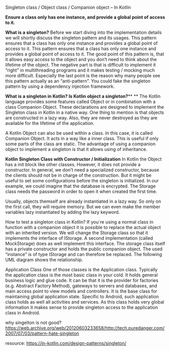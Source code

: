 
Singleton class / Object class / Companion object – In Kotlin

**Ensure a class only has one instance, and provide a global point of access to it.**

**What is a singleton?**
Before we start diving into the implementation details we will shortly discuss the singleton pattern and its usages. This pattern ensures that a class has only one instance and provides a global point of access to it.
This pattern ensures that a class has only one instance and provides a global point of access to it.
The good point of this pattern is, that it allows easy access to the object and you don’t need to think about the lifetime of the object. The negative part is that is difficult to implement it “right” in multithreading programs and it makes testing / mocking much more difficult. Especially the last point is the reason why many people see this pattern actually as an “anti-pattern”. You could fake the singleton pattern by using a dependency injection framework.

**What is a singleton in Kotlin? Is Kotlin object a singleton?****
**
The Kotlin language provides some features called Object or in combination with a class Companion Object. These declarations are designed to implement the Singleton class in Kotlin in a native way. One thing to mention is that objects are constructed in a lazy way. Also, they are never destroyed as they are available for the lifetime of the application.



A Kotlin Object can also be used within a class. In this case, it is called Companion Object. It acts in a way like a inner class. This is useful if only some parts of the class are static. 
The advantage of using a companion object to implement a singleton is that it allows using of inheritance.

**Kotlin Singleton Class with Constructor / Initialization**
In Kotlin the Object has a init block like other classes. However, it does not provide a constructor. In general, we don’t need a specialized constructor, because the clients should not be in charge of the construction. But it might be useful to set some configurations before the singleton is initialized. In our example, we could imagine that the database is encrypted. The Storage class needs the password in order to open it when created the first time.

Usually, objects themself are already instantiated in a lazy way. So only on the first call, they will require memory. But we can even make the member variables lazy instantiated by adding the lazy keyword.

How to test a singleton class in Kotlin?
If you´re using a normal class in function with a companion object it is possible to replace the actual object with an inherited version. We will change the Storage class so that it implements the interface of IStorage. A second implementation (called MockStorage) does as well implement this interface. The storage class itself has a private constructor and holds the public companion object. The used “instance” is of type IStorage and can therefore be replaced. The following UML diagram shows the relationship.

Application Class
One of those classes is the Application class. Typically the application class is the most basic class in your cold. It holds general business logic and glue code. It can be that it is the provider for factories (e.g. Abstract Factory Method), gateways to servers and databases, and main access point to view models and controllers. It is the base class for maintaining global application state.
Specific to Android, such application class holds as well all activities and services. As this class holds very global information it makes sense to provide singleton access to the application class in Android.








why singelton is not good?
https://web.archive.org/web/20120603233658/http://tech.puredanger.com/2007/07/03/pattern-hate-singleton







resource:
https://in-kotlin.com/design-patterns/singleton/
